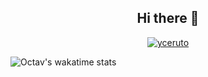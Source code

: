 <h2 align="center">Hi there 👋</h2>
<p align="center">
  <a href="https://github.com/anuraghazra/github-readme-stats" target="_blank">
    <img src="https://github-readme-stats.vercel.app/api?username=tavy315&show_icons=true" alt="yceruto" />
  </a>
</p>
<p align="center">
  
  ![Octav's wakatime stats](https://github-readme-stats.vercel.app/api/wakatime?username=Octav)
</p>

<!--
**tavy315/tavy315** is a ✨ _special_ ✨ repository because its `README.md` (this file) appears on your GitHub profile.

Here are some ideas to get you started:

- 🔭 I’m currently working on ...
- 🌱 I’m currently learning ...
- 👯 I’m looking to collaborate on ...
- 🤔 I’m looking for help with ...
- 💬 Ask me about ...
- 📫 How to reach me: ...
- 😄 Pronouns: ...
- ⚡ Fun fact: ...
-->
